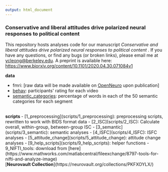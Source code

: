 ```yaml
---
output: html_document
---
```

### Conservative and liberal attitudes drive polarized neural responses to political content
This repository hosts analyses code for our manuscript <i> Conservative and liberal attitudes drive polarized neural responses to political content </i>. If you have any questions, or find any bugs (or broken links), please email me at ycleong@berkeley.edu. A preprint is available here: https://www.biorxiv.org/content/10.1101/2020.04.30.071084v1

<b> data </b>  
- fmri: [raw data will be made available on [OpenNeuro](https://openneuro.org/) upon publication]  
- [behav](data/behav/VideoRating.csv): participants' rating for each video  
- [semantic_categories](data/semantic_categories/liwc_data.csv): percentage of words in each of the 50 semantic categories for each segment  
<br>
<b> scripts </b>  
- [1_preprocessing](scripts/1_preprocessing): preprocessing scripts, rewritten to work with BIDS format data  
- [2_ISC](scripts/2_ISC): Calculate overall, within-group, between-group ISC  
- [3_semantic](scripts/3_semantic): semantic analyses    
- [4_ISFC](scripts/4_ISFC): ISFC analyses   
- [5_attitude_change](scripts/5_attitude_change): attitude change analyses    
- [9_help_scripts](scripts/9_help_scripts): helper functions  
- 9_NIFTI_tools: download from [here](https://www.mathworks.com/matlabcentral/fileexchange/8797-tools-for-nifti-and-analyze-image)  
<br>
[<b>Neurovault Collection</b>](https://neurovault.org/collections/PKFXOYLX/)